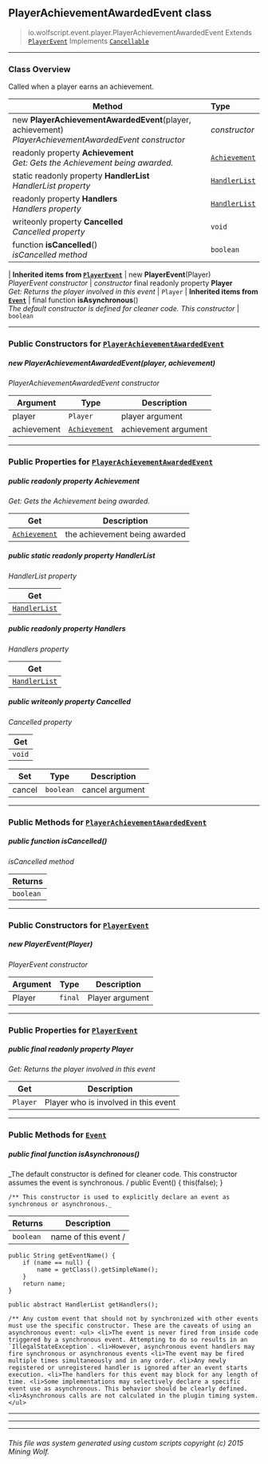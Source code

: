 ## PlayerAchievementAwardedEvent __class__

>io.wolfscript.event.player.PlayerAchievementAwardedEvent
>Extends [`PlayerEvent`](PlayerEvent.md)
>Implements [`Cancellable`](..\Cancellable.md)

---

### Class Overview

Called when a player earns an achievement.

Method | Type   
--- | :--- 
new __PlayerAchievementAwardedEvent__(player, achievement) <br> _PlayerAchievementAwardedEvent constructor_ | _constructor_
 readonly property __Achievement__ <br> _Get: Gets the Achievement being awarded._ | [`Achievement`](..\..\Achievement.md)
static readonly property __HandlerList__ <br> _HandlerList property_ | [`HandlerList`](..\HandlerList.md)
 readonly property __Handlers__ <br> _Handlers property_ | [`HandlerList`](..\HandlerList.md)
 writeonly property __Cancelled__ <br> _Cancelled property_ | `void`
 function __isCancelled__() <br> _isCancelled method_ | `boolean`
 |
__Inherited items from [`PlayerEvent`](PlayerEvent.md)__ |
new __PlayerEvent__(Player) <br> _PlayerEvent constructor_ | _constructor_
final readonly property __Player__ <br> _Get: Returns the player involved in this event_ | `Player`
 |
__Inherited items from [`Event`](..\Event.md)__ |
final function __isAsynchronous__() <br> _The default constructor is defined for cleaner code. This constructor_ | `boolean`







---

### Public Constructors for [`PlayerAchievementAwardedEvent`](PlayerAchievementAwardedEvent.md)

##### <a id='playerachievementawardedevent'></a>new __PlayerAchievementAwardedEvent__(player, achievement) 

_PlayerAchievementAwardedEvent constructor_

Argument | Type | Description  
--- | --- | --- 
player | `Player` | player argument
achievement | [`Achievement`](..\..\Achievement.md) | achievement argument

---

### Public Properties for [`PlayerAchievementAwardedEvent`](PlayerAchievementAwardedEvent.md)

##### <a id='achievement'></a>public  readonly property __Achievement__

_Get: Gets the Achievement being awarded._

Get | Description
--- | --- 
[`Achievement`](..\..\Achievement.md) | the achievement being awarded



##### <a id='handlerlist'></a>public static readonly property __HandlerList__

_HandlerList property_

Get | 
--- | 
[`HandlerList`](..\HandlerList.md) |



##### <a id='handlers'></a>public  readonly property __Handlers__

_Handlers property_

Get | 
--- | 
[`HandlerList`](..\HandlerList.md) |



##### <a id='cancelled'></a>public  writeonly property __Cancelled__

_Cancelled property_

Get | 
--- | 
`void` |

Set | Type | Description  
--- | --- | --- 
cancel | `boolean` | cancel argument


---

### Public Methods for [`PlayerAchievementAwardedEvent`](PlayerAchievementAwardedEvent.md)

##### <a id='iscancelled'></a>public  function __isCancelled__()

_isCancelled method_

Returns | 
--- | 
`boolean` |


---
### Public Constructors for [`PlayerEvent`](PlayerEvent.md)

##### <a id='playerevent'></a>new __PlayerEvent__(Player) 

_PlayerEvent constructor_

Argument | Type | Description  
--- | --- | --- 
Player | `final` | Player argument

---

### Public Properties for [`PlayerEvent`](PlayerEvent.md)

##### <a id='player'></a>public final readonly property __Player__

_Get: Returns the player involved in this event_

Get | Description
--- | --- 
`Player` | Player who is involved in this event



---

### Public Methods for [`Event`](..\Event.md)

##### <a id='isasynchronous'></a>public final function __isAsynchronous__()

_The default constructor is defined for cleaner code. This constructor assumes the event is synchronous. /
    public Event() {
        this(false);
    }

    /** This constructor is used to explicitly declare an event as synchronous or asynchronous._

Returns | Description
--- | --- 
`boolean` | name of this event /
    public String getEventName() {
        if (name == null) {
            name = getClass().getSimpleName();
        }
        return name;
    }

    public abstract HandlerList getHandlers();

    /** Any custom event that should not by synchronized with other events must use the specific constructor. These are the caveats of using an asynchronous event: <ul> <li>The event is never fired from inside code triggered by a synchronous event. Attempting to do so results in an `IllegalStateException`. <li>However, asynchronous event handlers may fire synchronous or asynchronous events <li>The event may be fired multiple times simultaneously and in any order. <li>Any newly registered or unregistered handler is ignored after an event starts execution. <li>The handlers for this event may block for any length of time. <li>Some implementations may selectively declare a specific event use as asynchronous. This behavior should be clearly defined. <li>Asynchronous calls are not calculated in the plugin timing system. </ul>


---


---


---


###### This file was system generated using custom scripts copyright (c) 2015 Mining Wolf.
	

